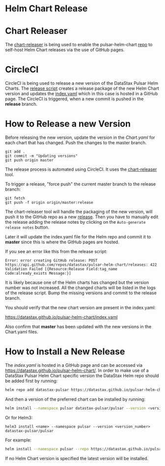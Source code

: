 Helm Chart Release
====================================================

# Chart Releaser

 The [chart-releaser](https://github.com/helm/chart-releaser) is being used to enable the pulsar-helm-chart [repo](https://github.com/datastax/pulsar-helm-chart) to self-host Helm Chart releases via the use of GitHub pages.

# CircleCI

CircleCI is being used to release a new version of the DataStax Pulsar Helm Charts. The [release script](https://github.com/datastax/pulsar-helm-chart/blob/master/.circleci/release.sh) creates a release package of the new Helm Chart version and updates the [index.yaml](https://datastax.github.io/pulsar-helm-chart/index.yaml) which in this case is hosted in a GitHub page. The CircleCI is triggered, when a new commit is pushed in the **release** branch.

# How to Release a new Version

Before releasing the new version, update the version in the *Chart.yaml* for each chart that has changed. Push the changes to the master branch.
```
git add .
git commit -m "Updating versions"
git push origin master
```

The release process is automated using CircleCI. It uses the [chart-releaser](https://github.com/helm/chart-releaser) tool.

To trigger a release, "force push" the current master branch to the release branch:
```
git fetch
git push -f origin origin/master:release
```

The chart-releaser tool will handle the packaging of the new version, will push it to the GitHub repo as a new [release](https://github.com/datastax/pulsar-helm-chart/releases). Then you have to manually edit the release adding the release notes by clicking on the `Auto-generate release notes` button.

Later it will update the index.yaml file for the Helm repo and commit it to **master** since this is where the GitHub pages are hosted. 

If you see an error like this from the release script:

```
Error: error creating GitHub release: POST https://api.github.com/repos/datastax/pulsar-helm-chart/releases: 422 Validation Failed [{Resource:Release Field:tag_name Code:already_exists Message:}]
```

It is likely because one of the Helm charts has changed but the version number was not increased. All the changed charts will be listed in the logs of the release script. Bump the missing versions and commit to the release branch.

You should verify that the new chart version are present in the index.yaml:

https://datastax.github.io/pulsar-helm-chart/index.yaml

Also confirm that **master** has been updated with the new versions in the Chart.yaml files.



# How to Install a New Release

The *index.yaml* is hosted in a GitHub page and can be accessed via https://datastax.github.io/pulsar-helm-chart/. In order to make use of a DataStax Pulsar Helm Chart specific version the DataStax Helm repo should be added first by running:

```bash
helm repo add datastax-pulsar https://datastax.github.io/pulsar-helm-chart
```

And then a version of the preferred chart can be installed by running:

```bash
helm install --namespace pulsar datastax-pulsar/pulsar --version <version_number>
```
Or for Helm3:

```
helm3 install <name> --namespace pulsar --version <version_number> datastax-pulsar/pulsar
```

For example:


```bash
helm install --namespace pulsar --repo https://datastax.github.io/pulsar-helm-chart pulsar --version v1.0.3
```

If no Helm Chart version is specified the latest version will be installed.
